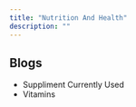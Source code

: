 ```yaml
---
title: "Nutrition And Health"
description: ""
---
```


## Blogs
- Suppliment Currently Used
- Vitamins